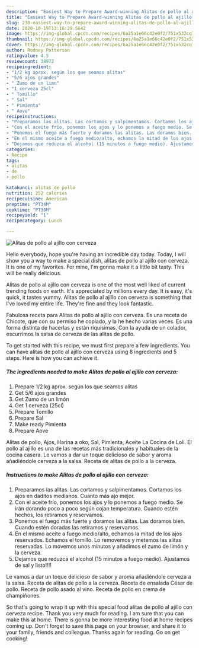 ```yaml
---
description: "Easiest Way to Prepare Award-winning Alitas de pollo al ajillo con cerveza"
title: "Easiest Way to Prepare Award-winning Alitas de pollo al ajillo con cerveza"
slug: 230-easiest-way-to-prepare-award-winning-alitas-de-pollo-al-ajillo-con-cerveza
date: 2020-10-19T13:16:29.564Z
image: https://img-global.cpcdn.com/recipes/6a25a1e66c42e0f2/751x532cq70/alitas-de-pollo-al-ajillo-con-cerveza-foto-principal.jpg
thumbnail: https://img-global.cpcdn.com/recipes/6a25a1e66c42e0f2/751x532cq70/alitas-de-pollo-al-ajillo-con-cerveza-foto-principal.jpg
cover: https://img-global.cpcdn.com/recipes/6a25a1e66c42e0f2/751x532cq70/alitas-de-pollo-al-ajillo-con-cerveza-foto-principal.jpg
author: Rodney Patterson
ratingvalue: 4.5
reviewcount: 38972
recipeingredient:
- "1/2 kg aprox. según los que seamos alitas"
- "5/6 ajos grandes"
- " Zumo de un limn"
- "1 cerveza 25cl"
- " Tomillo"
- " Sal"
- " Pimienta"
- " Aove"
recipeinstructions:
- "Preparamos las alitas. Las cortamos y salpimentamos. Cortamos los ajos en daditos medianos. Cuanto más ajo mejor."
- "Con el aceite frío, ponemos los ajos y lo ponemos a fuego medio. Se irán dorando poco a poco según cojan temperatura. Cuando estén hechos, los retiramos y reservamos."
- "Ponemos el fuego más fuerte y doramos las alitas. Las doramos bien. Cuando estén doradas las retiramos y reservamos."
- "En el mismo aceite a fuego medio/alto, echamos la mitad de los ajos reservados. Echamos el tomillo. Lo removemos y metemos las alitas reservadas. Lo movemos unos minutos y añadimos el zumo de limón y la cerveza."
- "Dejamos que reduzca el alcohol (15 minutos a fuego medio). Ajustamos de sal y listo!!!!"
categories:
- Recipe
tags:
- alitas
- de
- pollo

katakunci: alitas de pollo 
nutrition: 252 calories
recipecuisine: American
preptime: "PT34M"
cooktime: "PT30M"
recipeyield: "1"
recipecategory: Lunch

---
```



![Alitas de pollo al ajillo con cerveza](https://img-global.cpcdn.com/recipes/6a25a1e66c42e0f2/751x532cq70/alitas-de-pollo-al-ajillo-con-cerveza-foto-principal.jpg)

Hello everybody, hope you're having an incredible day today. Today, I will show you a way to make a special dish, alitas de pollo al ajillo con cerveza. It is one of my favorites. For mine, I'm gonna make it a little bit tasty. This will be really delicious.

Alitas de pollo al ajillo con cerveza is one of the most well liked of current trending foods on earth. It's appreciated by millions every day. It is easy, it's quick, it tastes yummy. Alitas de pollo al ajillo con cerveza is something that I've loved my entire life. They're fine and they look fantastic.

Fabulosa receta para Alitas de pollo al ajillo con cerveza. Es una receta de Chicote, que con su permiso he copiado, y la he hecho varias veces. Es una forma distinta de hacerlas y están riquísimas. Con la ayuda de un colador, escurrimos la salsa de cerveza de las alitas de pollo.


To get started with this recipe, we must first prepare a few ingredients. You can have alitas de pollo al ajillo con cerveza using 8 ingredients and 5 steps. Here is how you can achieve it.

<!--inarticleads1-->

##### The ingredients needed to make Alitas de pollo al ajillo con cerveza:

1. Prepare 1/2 kg aprox. según los que seamos alitas
1. Get 5/6 ajos grandes
1. Get  Zumo de un limón
1. Get 1 cerveza (25cl)
1. Prepare  Tomillo
1. Prepare  Sal
1. Make ready  Pimienta
1. Prepare  Aove


Alitas de pollo, Ajos, Harina a oko, Sal, Pimienta, Aceite La Cocina de Loli. El pollo al ajillo es una de las recetas más tradicionales y habituales de la cocina casera. Le vamos a dar un toque delicioso de sabor y aroma añadiéndole cerveza a la salsa. Receta de alitas de pollo a la cerveza. 

<!--inarticleads2-->

##### Instructions to make Alitas de pollo al ajillo con cerveza:

1. Preparamos las alitas. Las cortamos y salpimentamos. Cortamos los ajos en daditos medianos. Cuanto más ajo mejor.
1. Con el aceite frío, ponemos los ajos y lo ponemos a fuego medio. Se irán dorando poco a poco según cojan temperatura. Cuando estén hechos, los retiramos y reservamos.
1. Ponemos el fuego más fuerte y doramos las alitas. Las doramos bien. Cuando estén doradas las retiramos y reservamos.
1. En el mismo aceite a fuego medio/alto, echamos la mitad de los ajos reservados. Echamos el tomillo. Lo removemos y metemos las alitas reservadas. Lo movemos unos minutos y añadimos el zumo de limón y la cerveza.
1. Dejamos que reduzca el alcohol (15 minutos a fuego medio). Ajustamos de sal y listo!!!!


Le vamos a dar un toque delicioso de sabor y aroma añadiéndole cerveza a la salsa. Receta de alitas de pollo a la cerveza. Receta de ensalada César de pollo. Receta de pollo asado al vino. Receta de pollo en crema de champiñones. 

So that's going to wrap it up with this special food alitas de pollo al ajillo con cerveza recipe. Thank you very much for reading. I am sure that you can make this at home. There is gonna be more interesting food at home recipes coming up. Don't forget to save this page on your browser, and share it to your family, friends and colleague. Thanks again for reading. Go on get cooking!
